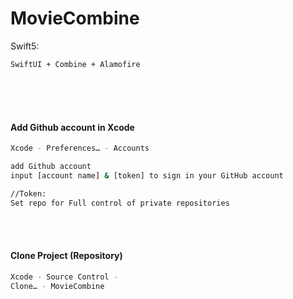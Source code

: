 # MovieCombine
Swift5: 
```
SwiftUI + Combine + Alamofire
```

<br>
<br>
<br>

#### Add Github account in Xcode

```bash
Xcode - Preferences… - Accounts 

add Github account 
input [account name] & [token] to sign in your GitHub account

//Token:
Set repo for Full control of private repositories
```

<br>
<br>

#### Clone Project (Repository)

```bash
Xcode - Source Control -
Clone… - MovieCombine
```

